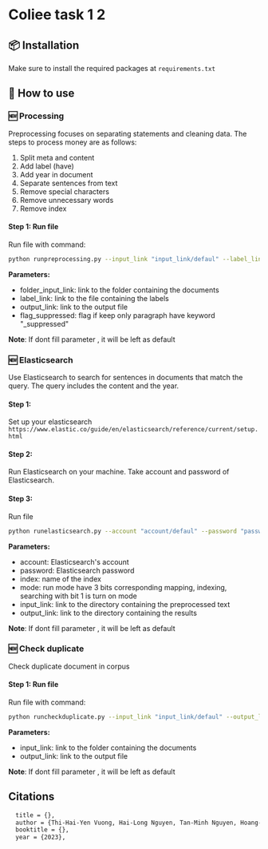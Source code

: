 # Coliee task 1 2


## 📦 Installation

Make sure to install the required packages at `requirements.txt`

## 🚀 How to use

### 🆕 Processing

Preprocessing focuses on separating statements and cleaning data. The steps to process money are as follows:

1. Split meta and content
2. Add label (have)
3. Add year in document
4. Separate sentences from text
5. Remove special characters
6. Remove unnecessary words
7. Remove index

#### Step 1: Run file 

Run file with command:

```bash
python runpreprocessing.py --input_link "input_link/defaul" --label_link "label_link/defaul" --output_link "output_link/defaul" --flag_suppressed "flag_suppressed/defaul"
```

**Parameters:**
* folder_input_link: link to the folder containing the documents
* label_link: link to the file containing the labels
* output_link: link to the output file
* flag_suppressed: flag if keep only paragraph have keyword "_suppressed"

**Note**:
If dont fill parameter , it will be left as default

### 🆕 Elasticsearch

Use Elasticsearch to search for sentences in documents that match the query. The query includes the content and the year.

#### Step 1:
Set up your elasticsearch `https://www.elastic.co/guide/en/elasticsearch/reference/current/setup.html`

#### Step 2:
Run Elasticsearch on your machine. Take account and password of Elasticsearch.

#### Step 3:
Run file
```bash
python runelasticsearch.py --account "account/defaul" --password "password/defaul" --index "index/defaul" --mode = "mode/defaul" --input_link "input_link/defaul" --output_link "output_link/defaul"
```
**Parameters:**
* account: Elasticsearch's account
* password: Elasticsearch password
* index: name of the index
* mode: run mode have 3 bits corresponding mapping, indexing, searching with bit 1 is turn on mode
* input_link: link to the directory containing the preprocessed text
* output_link: link to the directory containing the results

**Note**:
If dont fill parameter , it will be left as default

### 🆕 Check duplicate

Check duplicate document in corpus

#### Step 1: Run file

Run file with command:

```bash
python runcheckduplicate.py --input_link "input_link/defaul" --output_link "output_link/defaul"
```

**Parameters:**
* input_link: link to the folder containing the documents
* output_link: link to the output file

**Note**:
If dont fill parameter , it will be left as default

## Citations  

```bash
  title = {},
  author = {Thi-Hai-Yen Vuong, Hai-Long Nguyen, Tan-Minh Nguyen, Hoang-Trung Nguyen, Thai-Binh Nguyen and Ha-Thanh Nguyen},
  booktitle = {},
  year = {2023},
```